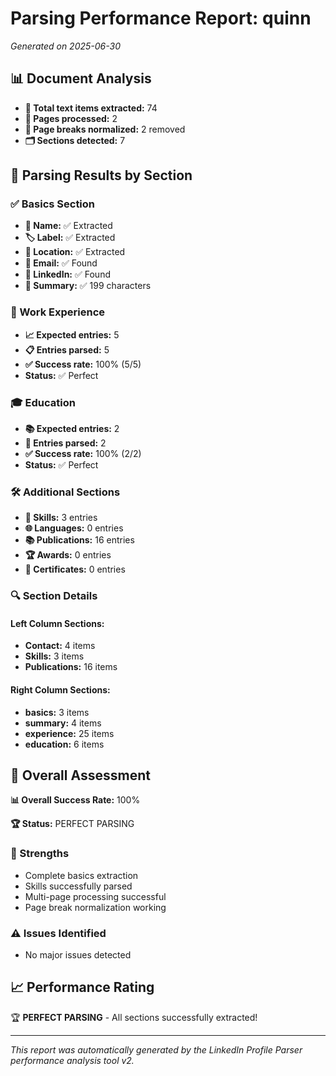 # Parsing Performance Report: quinn

*Generated on 2025-06-30*

## 📊 Document Analysis
- **📄 Total text items extracted:** 74
- **📑 Pages processed:** 2
- **🔄 Page breaks normalized:** 2 removed
- **🗂️ Sections detected:** 7

## 🎯 Parsing Results by Section

### ✅ Basics Section
- **👤 Name:** ✅ Extracted
- **🏷️ Label:** ✅ Extracted
- **📍 Location:** ✅ Extracted
- **📧 Email:** ✅ Found
- **🔗 LinkedIn:** ✅ Found
- **📝 Summary:** ✅ 199 characters

### 💼 Work Experience
- **📈 Expected entries:** 5
- **📋 Entries parsed:** 5
- **✅ Success rate:** 100% (5/5)
- **Status:** ✅ Perfect

### 🎓 Education
- **📚 Expected entries:** 2
- **🏫 Entries parsed:** 2
- **✅ Success rate:** 100% (2/2)
- **Status:** ✅ Perfect

### 🛠️ Additional Sections
- **🔧 Skills:** 3 entries
- **🌐 Languages:** 0 entries
- **📚 Publications:** 16 entries
- **🏆 Awards:** 0 entries
- **📜 Certificates:** 0 entries

### 🔍 Section Details
#### Left Column Sections:
- **Contact:** 4 items
- **Skills:** 3 items
- **Publications:** 16 items

#### Right Column Sections:
- **basics:** 3 items
- **summary:** 4 items
- **experience:** 25 items
- **education:** 6 items

## 🎯 Overall Assessment

**📊 Overall Success Rate:** 100%

**🏆 Status:** PERFECT PARSING

### 💪 Strengths
- Complete basics extraction
- Skills successfully parsed
- Multi-page processing successful
- Page break normalization working

### ⚠️ Issues Identified
- No major issues detected

## 📈 Performance Rating

🏆 **PERFECT PARSING** - All sections successfully extracted!

---
*This report was automatically generated by the LinkedIn Profile Parser performance analysis tool v2.*
